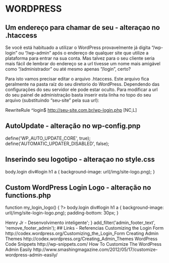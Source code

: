 ﻿# WORDPRESS #

## Um endereço para chamar de seu - alteraçao no .htaccess ##
Se você está habituado a utilizar o WordPress provavelmente já digita “/wp-login” 
ou “/wp-admin” após o endereço de qualquer site que utilize a plataforma para 
entrar na sua conta. Mas talvez para o seu cliente seria mais fácil de lembrar do 
endereço se a url tivesse um nome mais amigável como “/administrador” ou até mesmo 
apenas “/login”, certo?

Para isto vamos precisar editar o arquivo .htaccess. Este arquivo fica geralmente 
na pasta raíz do seu diretorio do WordPress. Dependendo das configurações do seu 
servidor ele pode estar oculto. Para modificar a url do seu painel de administração 
basta inserir esta linha no topo do seu arquivo (substituindo “seu-site” pela sua 
url):

RewriteRule ^login$ http://seu-site.com.br/wp-login.php [NC,L]

## AutoUpdate - alteração no wp-config.pnp
define('WP_AUTO_UPDATE_CORE', true);
define('AUTOMATIC_UPDATER_DISABLED', false);

## Inserindo seu logotipo - alteraçao no style.css
body.login div#login h1 a {
    background-image: url(<?php echo get_bloginfo('template_directory'); ?>/img/site-logo.png);
}

## Custom WordPress Login Logo - alteração no functions.php
function my_login_logo() { ?>
   body.login div#login h1 a {
        background-image: url(/img/site-login-logo.png);
        padding-bottom: 30px;
   }
 
<?php }
add_action( 'login_enqueue_scripts', 'my_login_logo' );

## Alterando o ícone da Dashboard - alteração no functions.php
//Custom dashboard logo
add_action('admin_head', 'my_custom_logo');
function my_custom_logo() {
echo '#wp-admin-bar-wp-logo .ab-icon {background: url('.get_bloginfo('template_directory').'/img/site-logo.png) no-repeat center top !important; }';
}

## Como modificar o texto do footer  - alteração no functions.php
// Customizar o Footer do WordPress
function remove_footer_admin () {
	echo '© <a href="mailto:hmjsite@gmail.com">Henry Jr</a> - Desenvolvimento inteligente';
	}
add_filter('admin_footer_text', 'remove_footer_admin');

## Links - Referencias

Customizing the Login Form http://codex.wordpress.org/Customizing_the_Login_Form

Creating Admin Themes http://codex.wordpress.org/Creating_Admin_Themes

WordPress Code Snippets http://wp-snippets.com/

How To Customize The WordPress Admin Easily http://www.smashingmagazine.com/2012/05/17/customize-wordpress-admin-easily/
